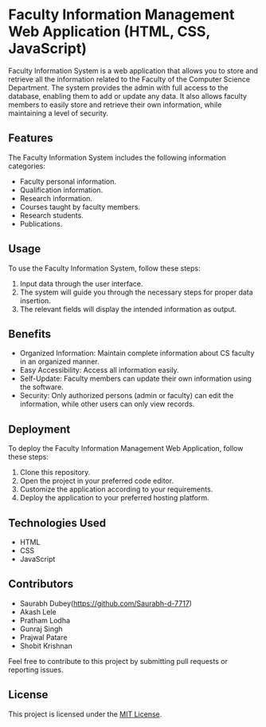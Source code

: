 # Faculty Information Management Web Application (HTML, CSS, JavaScript)

Faculty Information System is a web application that allows you to store and retrieve all the information related to the Faculty of the Computer Science Department. The system provides the admin with full access to the database, enabling them to add or update any data. It also allows faculty members to easily store and retrieve their own information, while maintaining a level of security.

## Features

The Faculty Information System includes the following information categories:

- Faculty personal information.
- Qualification information.
- Research information.
- Courses taught by faculty members.
- Research students.
- Publications.

## Usage

To use the Faculty Information System, follow these steps:

1. Input data through the user interface.
2. The system will guide you through the necessary steps for proper data insertion.
3. The relevant fields will display the intended information as output.

## Benefits

- Organized Information: Maintain complete information about CS faculty in an organized manner.
- Easy Accessibility: Access all information easily.
- Self-Update: Faculty members can update their own information using the software.
- Security: Only authorized persons (admin or faculty) can edit the information, while other users can only view records.

## Deployment

To deploy the Faculty Information Management Web Application, follow these steps:

1. Clone this repository.
2. Open the project in your preferred code editor.
3. Customize the application according to your requirements.
4. Deploy the application to your preferred hosting platform.

## Technologies Used

- HTML
- CSS
- JavaScript

## Contributors

- Saurabh Dubey(https://github.com/Saurabh-d-7717)
- Akash Lele
- Pratham Lodha 
- Gunraj Singh 
- Prajwal Patare
- Shobit Krishnan

Feel free to contribute to this project by submitting pull requests or reporting issues.

## License

This project is licensed under the [MIT License](LICENSE).
